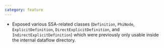 ```yaml
---
category: feature
---
```

* Exposed various SSA-related classes (`Definition`, `PhiNode`, `ExplicitDefinition`, `DirectExplicitDefinition`, and `IndirectExplicitDefinition`) which were previously only usable inside the internal dataflow directory.